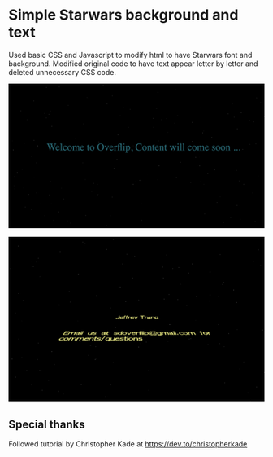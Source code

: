 # Simple Starwars background and text

Used basic CSS and Javascript to modify html to have Starwars font and background. Modified original code to have text appear letter by letter and deleted unnecessary CSS code. 

![Alt text](/img1.png?raw=true)

![Alt text](/img2.png?raw=true)

## Special thanks
Followed tutorial by Christopher Kade at https://dev.to/christopherkade